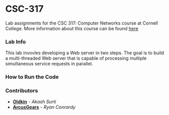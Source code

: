 # CSC-317
Lab assignments for the CSC 317: Computer Networks course at Cornell College. More information about this course can be found [here](http://moodle.cornellcollege.edu/course/view.php?id=2103)

### Lab Info
This lab invovles developing a Web server in two steps. The goal is to build a multi-threaded Web server that is capable of processing multiple simultaneous service requests in parallel.

### How to Run the Code


### Contributors

+ **[Oldkin](https://github.com/Oldkin)** - *Akash Surti*
+ **[ArcusGears](https://github.com/ArcusGears)** - *Ryan Conrardy*

